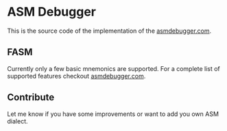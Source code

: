 # ASM Debugger
This is the source code of the implementation of the [asmdebugger.com](asmdebugger.com). 

## FASM
Currently only a few basic mnemonics are supported. For a complete list of supported features checkout [asmdebugger.com](asmdebugger.com).

## Contribute
Let me know if you have some improvements or want to add you own ASM dialect. 
